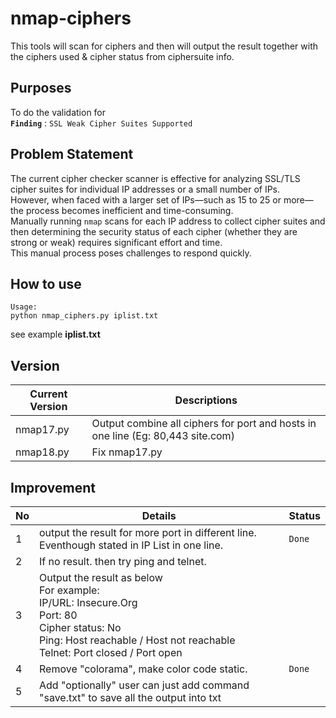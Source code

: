 # nmap-ciphers
This tools will scan for ciphers and then will output the result together with the ciphers used & cipher status from ciphersuite info.

## Purposes
To do the validation for <br/>
<b>`Finding`</b> : `SSL Weak Cipher Suites Supported`

## Problem Statement
The current cipher checker scanner is effective for analyzing SSL/TLS cipher suites for individual IP addresses or a small number of IPs. <br/>
However, when faced with a larger set of IPs—such as 15 to 25 or more—the process becomes inefficient and time-consuming. <br/>
Manually running `nmap` scans for each IP address to collect cipher suites and then determining the security status of each cipher (whether they are strong or weak) requires significant effort and time. <br/>
This manual process poses challenges to respond quickly.

## How to use

```
Usage:
python nmap_ciphers.py iplist.txt
```

see example <b>iplist.txt</b>

## Version

|Current Version|Descriptions|
|---------------|------------|
|nmap17.py|Output combine all ciphers for port and hosts in one line (Eg: 80,443 site.com)|
|nmap18.py|Fix nmap17.py|

## Improvement

|No|Details|Status|
|--|-------|------|
|1|output the result for more port in different line. Eventhough stated in IP List in one line.|`Done`|
|2|If no result. then try ping and telnet.||
|3|Output the result as below<br/>For example: <br/>IP/URL: Insecure.Org <br/>Port: 80 <br/>Cipher status: No <br/>Ping: Host reachable / Host not reachable <br/>Telnet: Port closed / Port open <br/>||
|4|Remove "colorama", make color code static.|`Done`|
|5|Add "optionally" user can just add command "save.txt" to save all the output into txt||


